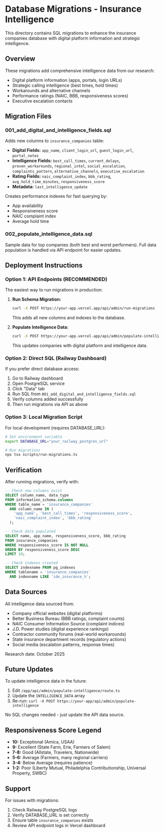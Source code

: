 # Database Migrations - Insurance Intelligence

This directory contains SQL migrations to enhance the insurance companies database with digital platform information and strategic intelligence.

## Overview

These migrations add comprehensive intelligence data from our research:
- Digital platform information (apps, portals, login URLs)
- Strategic calling intelligence (best times, hold times)
- Workarounds and alternative channels
- Performance ratings (NAIC, BBB, responsiveness scores)
- Executive escalation contacts

## Migration Files

### 001_add_digital_and_intelligence_fields.sql
Adds new columns to `insurance_companies` table:
- **Digital Fields:** `app_name`, `client_login_url`, `guest_login_url`, `portal_notes`
- **Intelligence Fields:** `best_call_times`, `current_delays`, `proven_workarounds`, `regional_intel`, `social_escalation`, `complaints_pattern`, `alternative_channels`, `executive_escalation`
- **Rating Fields:** `naic_complaint_index`, `bbb_rating`, `avg_hold_time_minutes`, `responsiveness_score`
- **Metadata:** `last_intelligence_update`

Creates performance indexes for fast querying by:
- App availability
- Responsiveness score
- NAIC complaint index
- Average hold time

### 002_populate_intelligence_data.sql
Sample data for top companies (both best and worst performers). Full data population is handled via API endpoint for easier updates.

## Deployment Instructions

### Option 1: API Endpoints (RECOMMENDED)

The easiest way to run migrations in production:

1. **Run Schema Migration:**
   ```bash
   curl -X POST https://your-app.vercel.app/api/admin/run-migrations
   ```

   This adds all new columns and indexes to the database.

2. **Populate Intelligence Data:**
   ```bash
   curl -X POST https://your-app.vercel.app/api/admin/populate-intelligence
   ```

   This updates companies with digital platform and intelligence data.

### Option 2: Direct SQL (Railway Dashboard)

If you prefer direct database access:

1. Go to Railway dashboard
2. Open PostgreSQL service
3. Click "Data" tab
4. Run SQL from `001_add_digital_and_intelligence_fields.sql`
5. Verify columns added successfully
6. Then run migrations via API as above

### Option 3: Local Migration Script

For local development (requires DATABASE_URL):

```bash
# Set environment variable
export DATABASE_URL="your_railway_postgres_url"

# Run migrations
npx tsx scripts/run-migrations.ts
```

## Verification

After running migrations, verify with:

```sql
-- Check new columns exist
SELECT column_name, data_type
FROM information_schema.columns
WHERE table_name = 'insurance_companies'
  AND column_name IN (
    'app_name', 'best_call_times', 'responsiveness_score',
    'naic_complaint_index', 'bbb_rating'
  );

-- Check data populated
SELECT name, app_name, responsiveness_score, bbb_rating
FROM insurance_companies
WHERE responsiveness_score IS NOT NULL
ORDER BY responsiveness_score DESC
LIMIT 10;

-- Check indexes created
SELECT indexname FROM pg_indexes
WHERE tablename = 'insurance_companies'
  AND indexname LIKE 'idx_insurance_%';
```

## Data Sources

All intelligence data sourced from:
- Company official websites (digital platforms)
- Better Business Bureau (BBB ratings, complaint counts)
- NAIC Consumer Information Source (complaint indices)
- J.D. Power studies (digital experience rankings)
- Contractor community forums (real-world workarounds)
- State insurance department records (regulatory actions)
- Social media (escalation patterns, response times)

Research date: October 2025

## Future Updates

To update intelligence data in the future:

1. Edit `/app/api/admin/populate-intelligence/route.ts`
2. Update the `INTELLIGENCE_DATA` array
3. Re-run: `curl -X POST https://your-app/api/admin/populate-intelligence`

No SQL changes needed - just update the API data source.

## Responsiveness Score Legend

- **10:** Exceptional (Amica, USAA)
- **9:** Excellent (State Farm, Erie, Farmers of Salem)
- **7-8:** Good (Allstate, Travelers, Nationwide)
- **5-6:** Average (Farmers, many regional carriers)
- **3-4:** Below Average (requires patience)
- **1-2:** Poor (Liberty Mutual, Philadelphia Contributionship, Universal Property, SWBC)

## Support

For issues with migrations:
1. Check Railway PostgreSQL logs
2. Verify DATABASE_URL is set correctly
3. Ensure table `insurance_companies` exists
4. Review API endpoint logs in Vercel dashboard
